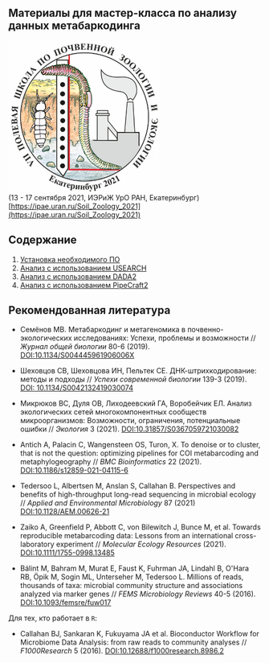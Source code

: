 ## Материалы для мастер-класса по анализу данных метабаркодинга<br/>

<img src="Images/Soil_Zoology_School_2021_logo.png" width="300" title="VII полевая школа по почвенной зоологии и экологии" /><br/>
(13 - 17 сентября 2021, ИЭРиЖ УрО РАН, Екатеринбург)<br/>
[https://ipae.uran.ru/Soil_Zoology_2021](https://ipae.uran.ru/Soil_Zoology_2021)


## Содержание

1. [Установка необходимого ПО](00_Setup.md)
2. [Анализ с использованием USEARCH](01_USEARCH.md)
3. [Анализ с использованием DADA2](02_DADA2.md)
4. [Анализ с использованием PipeCraft2](03_PipeCraft2.md)


## Рекомендованная литература

- Семёнов МВ. Метабаркодинг и метагеномика в почвенно-экологических исследованиях: Успехи, проблемы и возможности // _Журнал общей биологии_ 80-6 (2019). [DOI:10.1134/S004445961906006X](https://elibrary.ru/item.asp?id=41241983)

- Шеховцов СВ, Шеховцова ИН, Пельтек СЕ. ДНК-штрихкодирование: методы и подходы // _Успехи современной биологии_ 139-3 (2019). [DOI: 10.1134/S0042132419030074](https://sciencejournals.ru/view-article/?j=uspbio&y=2019&v=139&n=3&a=UspBio1903007Shekhovtsov)

- Микрюков ВС, Дуля ОВ, Лиходеевский ГА, Воробейчик ЕЛ. Анализ экологических сетей многокомпонентных сообществ микроорганизмов: Возможности, ограничения, потенциальные ошибки // _Экология_ 3 (2021). [DOI:10.31857/S0367059721030082](https://www.elibrary.ru/item.asp?doi=10.31857/S0367059721030082)

- Antich A, Palacin C, Wangensteen OS, Turon, X. To denoise or to cluster, that is not the question: optimizing pipelines for COI metabarcoding and metaphylogeography // _BMC Bioinformatics_ 22 (2021). [DOI:10.1186/s12859-021-04115-6](https://bmcbioinformatics.biomedcentral.com/articles/10.1186/s12859-021-04115-6)

- Tedersoo L, Albertsen M, Anslan S, Callahan B. Perspectives and benefits of
high-throughput long-read sequencing in microbial ecology // _Applied and Environmental Microbiology_ 87 (2021) [DOI:10.1128/AEM.00626-21](https://journals.asm.org/doi/10.1128/AEM.00626-21)

- Zaiko A, Greenfield P, Abbott C, von Bilewitch J, Bunce M, et al. Towards reproducible metabarcoding data: Lessons from an international cross-laboratory experiment // _Molecular Ecology Resources_ (2021). [DOI:10.1111/1755-0998.13485](https://onlinelibrary.wiley.com/doi/full/10.1111/1755-0998.13485)

- Bálint M, Bahram M, Murat E, Faust K, Fuhrman JA, Lindahl B, O'Hara RB, Öpik M, Sogin ML, Unterseher M, Tedersoo L. Millions of reads, thousands of taxa: microbial community structure and associations analyzed via marker genes // _FEMS Microbiology Reviews_ 40-5 (2016). [DOI:10.1093/femsre/fuw017](https://academic.oup.com/femsre/article/40/5/686/2198141)

Для тех, кто работает в `R`:
- Callahan BJ, Sankaran K, Fukuyama JA et al. Bioconductor Workflow for Microbiome Data Analysis: from raw reads to community analyses // _F1000Research_ 5 (2016). [DOI:10.12688/f1000research.8986.2](https://f1000research.com/articles/5-1492)
